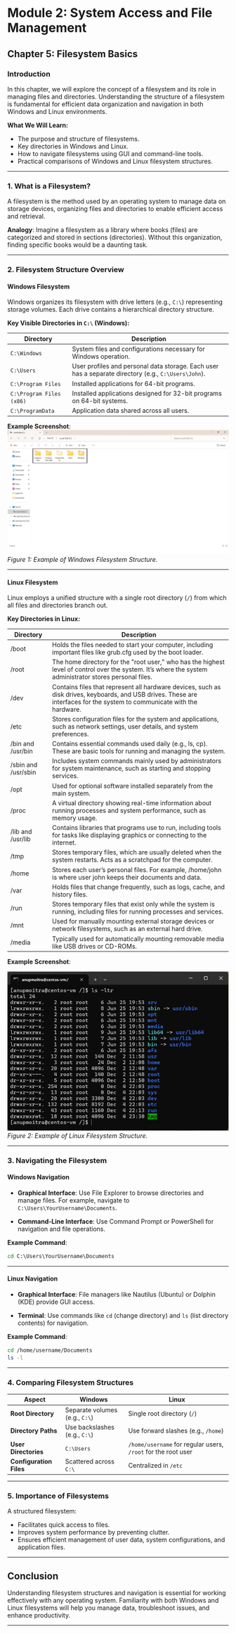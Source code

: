 # Module 2: System Access and File Management

## Chapter 5: Filesystem Basics

### Introduction
In this chapter, we will explore the concept of a filesystem and its role in managing files and directories. Understanding the structure of a filesystem is fundamental for efficient data organization and navigation in both Windows and Linux environments.

**What We Will Learn:**
- The purpose and structure of filesystems.
- Key directories in Windows and Linux.
- How to navigate filesystems using GUI and command-line tools.
- Practical comparisons of Windows and Linux filesystem structures.

---

### 1. What is a Filesystem?

A filesystem is the method used by an operating system to manage data on storage devices, organizing files and directories to enable efficient access and retrieval.

**Analogy**: Imagine a filesystem as a library where books (files) are categorized and stored in sections (directories). Without this organization, finding specific books would be a daunting task.

---

### 2. Filesystem Structure Overview

#### Windows Filesystem
Windows organizes its filesystem with drive letters (e.g., `C:\`) representing storage volumes. Each drive contains a hierarchical directory structure.

**Key Visible Directories in `C:\` (Windows):**

| **Directory**               | **Description** |
|-----------------------------|-----------------|
| `C:\Windows`                | System files and configurations necessary for Windows operation. |
| `C:\Users`                  | User profiles and personal data storage. Each user has a separate directory (e.g., `C:\Users\John`). |
| `C:\Program Files`          | Installed applications for 64-bit programs. |
| `C:\Program Files (x86)`    | Installed applications designed for 32-bit programs on 64-bit systems. |
| `C:\ProgramData`            | Application data shared across all users. |

**Example Screenshot**:
![Windows Filesystem](screenshots/01-windows-filesystem-structure.png)  
*Figure 1: Example of Windows Filesystem Structure.*

---

#### Linux Filesystem
Linux employs a unified structure with a single root directory (`/`) from which all files and directories branch out.

**Key Directories in Linux:**

| **Directory** | **Description** |
|---------------|-----------------|
| /boot       | Holds the files needed to start your computer, including important files like grub.cfg used by the boot loader. |
| /root       | The home directory for the "root user," who has the highest level of control over the system. It’s where the system administrator stores personal files. |
| /dev        | Contains files that represent all hardware devices, such as disk drives, keyboards, and USB drives. These are interfaces for the system to communicate with the hardware. |
| /etc        | Stores configuration files for the system and applications, such as network settings, user details, and system preferences. |
| /bin and /usr/bin | Contains essential commands used daily (e.g., ls, cp). These are basic tools for running and managing the system. |
| /sbin and /usr/sbin | Includes system commands mainly used by administrators for system maintenance, such as starting and stopping services. |
| /opt        | Used for optional software installed separately from the main system. |
| /proc       | A virtual directory showing real-time information about running processes and system performance, such as memory usage. |
| /lib and /usr/lib | Contains libraries that programs use to run, including tools for tasks like displaying graphics or connecting to the internet. |
| /tmp        | Stores temporary files, which are usually deleted when the system restarts. Acts as a scratchpad for the computer. |
| /home       | Stores each user’s personal files. For example, /home/john is where user john keeps their documents and data. |
| /var        | Holds files that change frequently, such as logs, cache, and history files. |
| /run        | Stores temporary files that exist only while the system is running, including files for running processes and services. |
| /mnt        | Used for manually mounting external storage devices or network filesystems, such as an external hard drive. |
| /media      | Typically used for automatically mounting removable media like USB drives or CD-ROMs. |

**Example Screenshot**:

![Linux Filesystem](screenshots/02-linux-filesystem-structure-example.png)  
*Figure 2: Example of Linux Filesystem Structure.*

---

### 3. Navigating the Filesystem

#### Windows Navigation
- **Graphical Interface**: Use File Explorer to browse directories and manage files. For example, navigate to `C:\Users\YourUsername\Documents`.


- **Command-Line Interface**: Use Command Prompt or PowerShell for navigation and file operations.

**Example Command**:
```cmd
cd C:\Users\YourUsername\Documents
```

---

#### Linux Navigation
- **Graphical Interface**: File managers like Nautilus (Ubuntu) or Dolphin (KDE) provide GUI access.


- **Terminal**: Use commands like `cd` (change directory) and `ls` (list directory contents) for navigation.

**Example Command**:
```bash
cd /home/username/Documents
ls -l
```

---

### 4. Comparing Filesystem Structures

| **Aspect**            | **Windows**                        | **Linux**                              |
|-----------------------|------------------------------------|---------------------------------------|
| **Root Directory**    | Separate volumes (e.g., `C:\`)    | Single root directory (`/`)          |
| **Directory Paths**   | Use backslashes (e.g., `C:\`)     | Use forward slashes (e.g., `/home`)  |
| **User Directories**  | `C:\Users`                       | `/home/username` for regular users, `/root` for the root user|
| **Configuration Files** | Scattered across `C:\`         | Centralized in `/etc`                |

---

### 5. Importance of Filesystems

A structured filesystem:
- Facilitates quick access to files.
- Improves system performance by preventing clutter.
- Ensures efficient management of user data, system configurations, and application files.

---

## Conclusion

Understanding filesystem structures and navigation is essential for working effectively with any operating system. Familiarity with both Windows and Linux filesystems will help you manage data, troubleshoot issues, and enhance productivity.

---
